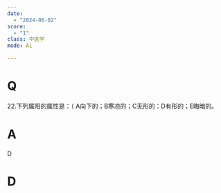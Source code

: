```yaml
---
date:
  - "2024-06-02"
score:
  - "1"
class: 中医学
mode: A1

---
```



# Q
22.下列属阳的属性是：（
A向下的；B寒凉的；C无形的：D有形的；E晦暗的。

# A

D


# D
